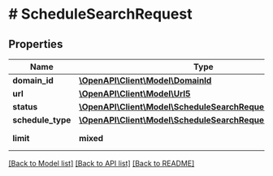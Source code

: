 # # ScheduleSearchRequest

## Properties

Name | Type | Description | Notes
------------ | ------------- | ------------- | -------------
**domain_id** | [**\OpenAPI\Client\Model\DomainId**](DomainId.md) |  | [optional]
**url** | [**\OpenAPI\Client\Model\Url5**](Url5.md) |  | [optional]
**status** | [**\OpenAPI\Client\Model\ScheduleSearchRequestStatus**](ScheduleSearchRequestStatus.md) |  | [optional]
**schedule_type** | [**\OpenAPI\Client\Model\ScheduleSearchRequestScheduleType**](ScheduleSearchRequestScheduleType.md) |  | [optional]
**limit** | **mixed** | Limit of the search | [optional]

[[Back to Model list]](../../README.md#models) [[Back to API list]](../../README.md#endpoints) [[Back to README]](../../README.md)
